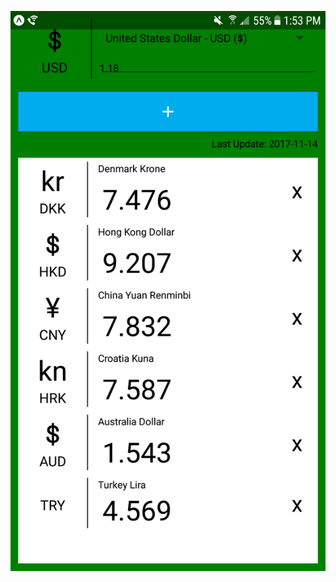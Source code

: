 ![Application Image](https://github.com/LauAlbert/simpleReactNativeCurrencyConverterApp/blob/master/app.png)